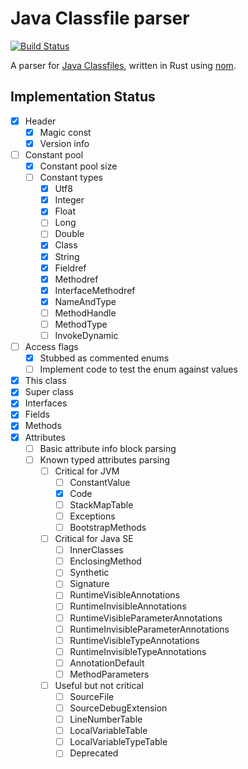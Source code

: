 # Java Classfile parser

[![Build Status](https://travis-ci.org/Palmr/classfile-parser.svg?branch=master)](https://travis-ci.org/Palmr/classfile-parser)

A parser for [Java Classfiles](https://docs.oracle.com/javase/specs/jvms/se8/html/jvms-4.html), written in Rust using [nom](https://github.com/Geal/nom).

## Implementation Status

- [x] Header
  - [x] Magic const
  - [x] Version info
- [ ] Constant pool
  - [x] Constant pool size
  - [ ] Constant types
    - [x] Utf8
    - [x] Integer
    - [x] Float
    - [ ] Long
    - [ ] Double
    - [x] Class
    - [x] String
    - [x] Fieldref
    - [x] Methodref
    - [x] InterfaceMethodref
    - [x] NameAndType
    - [ ] MethodHandle
    - [ ] MethodType
    - [ ] InvokeDynamic
- [ ] Access flags
    - [x] Stubbed as commented enums
    - [ ] Implement code to test the enum against values
- [x] This class
- [x] Super class
- [x] Interfaces
- [x] Fields
- [x] Methods
- [x] Attributes
  - [ ] Basic attribute info block parsing
  - [ ] Known typed attributes parsing
    - [ ] Critical for JVM
      - [ ] ConstantValue
      - [x] Code
      - [ ] StackMapTable
      - [ ] Exceptions
      - [ ] BootstrapMethods
    - [ ] Critical for Java SE
      - [ ] InnerClasses
      - [ ] EnclosingMethod
      - [ ] Synthetic
      - [ ] Signature
      - [ ] RuntimeVisibleAnnotations
      - [ ] RuntimeInvisibleAnnotations
      - [ ] RuntimeVisibleParameterAnnotations
      - [ ] RuntimeInvisibleParameterAnnotations
      - [ ] RuntimeVisibleTypeAnnotations
      - [ ] RuntimeInvisibleTypeAnnotations
      - [ ] AnnotationDefault
      - [ ] MethodParameters
    - [ ] Useful but not critical
      - [ ] SourceFile
      - [ ] SourceDebugExtension
      - [ ] LineNumberTable
      - [ ] LocalVariableTable
      - [ ] LocalVariableTypeTable
      - [ ] Deprecated
